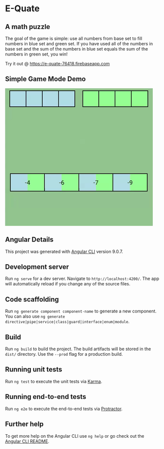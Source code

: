 # E-Quate

## A math puzzle
The goal of the game is simple: use all numbers from base set to fill numbers in blue set and green set. If you have used all of the numbers in base set and the sum of the numbers in blue set equals the sum of the numbers in green set, you win!

Try it out @ https://e-quate-76418.firebaseapp.com

## Simple Game Mode Demo
![E-Quate - Animated gif demo](./src/assets/images/EquateGifDemo.gif)

## Angular Details
This project was generated with [Angular CLI](https://github.com/angular/angular-cli) version 9.0.7.

## Development server

Run `ng serve` for a dev server. Navigate to `http://localhost:4200/`. The app will automatically reload if you change any of the source files.

## Code scaffolding

Run `ng generate component component-name` to generate a new component. You can also use `ng generate directive|pipe|service|class|guard|interface|enum|module`.

## Build

Run `ng build` to build the project. The build artifacts will be stored in the `dist/` directory. Use the `--prod` flag for a production build.

## Running unit tests

Run `ng test` to execute the unit tests via [Karma](https://karma-runner.github.io).

## Running end-to-end tests

Run `ng e2e` to execute the end-to-end tests via [Protractor](http://www.protractortest.org/).

## Further help

To get more help on the Angular CLI use `ng help` or go check out the [Angular CLI README](https://github.com/angular/angular-cli/blob/master/README.md).

